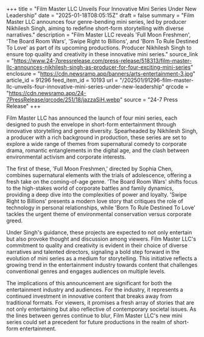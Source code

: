+++
title = "Film Master LLC Unveils Four Innovative Mini Series Under New Leadership"
date = "2025-01-18T08:05:15Z"
draft = false
summary = "Film Master LLC announces four genre-bending mini series, led by producer Nikhilesh Singh, aiming to redefine short-form storytelling with diverse narratives."
description = "Film Master LLC reveals 'Full Moon Freshmen', 'The Board Room Wars', 'Swipe Right to Billions', and 'Born To Rule Destined To Love' as part of its upcoming productions. Producer Nikhilesh Singh to ensure top quality and creativity in these innovative mini series."
source_link = "https://www.24-7pressrelease.com/press-release/518313/film-master-llc-announces-nikhilesh-singh-as-producer-for-four-exciting-mini-series"
enclosure = "https://cdn.newsramp.app/banners/arts-entertainment-3.jpg"
article_id = 91296
feed_item_id = 10193
url = "/202501/91296-film-master-llc-unveils-four-innovative-mini-series-under-new-leadership"
qrcode = "https://cdn.newsramp.app/24-7PressRelease/qrcode/251/18/jazzaSiH.webp"
source = "24-7 Press Release"
+++

<p>Film Master LLC has announced the launch of four mini series, each designed to push the envelope in short-form entertainment through innovative storytelling and genre diversity. Spearheaded by Nikhilesh Singh, a producer with a rich background in production, these series are set to explore a wide range of themes from supernatural comedy to corporate drama, romantic entanglements in the digital age, and the clash between environmental activism and corporate interests.</p><p>The first of these, 'Full Moon Freshmen,' directed by Sophia Chen, combines supernatural elements with the trials of adolescence, offering a fresh take on the coming-of-age genre. 'The Board Room Wars' shifts focus to the high-stakes world of corporate battles and family dynamics, providing a deep dive into the complexities of power and loyalty. 'Swipe Right to Billions' presents a modern love story that critiques the role of technology in personal relationships, while 'Born To Rule Destined To Love' tackles the urgent theme of environmental conservation versus corporate greed.</p><p>Under Singh's guidance, these projects are expected to not only entertain but also provoke thought and discussion among viewers. Film Master LLC's commitment to quality and creativity is evident in their choice of diverse narratives and talented directors, signaling a bold step forward in the evolution of mini series as a medium for storytelling. This initiative reflects a growing trend in the entertainment industry towards content that challenges conventional genres and engages audiences on multiple levels.</p><p>The implications of this announcement are significant for both the entertainment industry and audiences. For the industry, it represents a continued investment in innovative content that breaks away from traditional formats. For viewers, it promises a fresh array of stories that are not only entertaining but also reflective of contemporary societal issues. As the lines between genres continue to blur, Film Master LLC's new mini series could set a precedent for future productions in the realm of short-form entertainment.</p>
